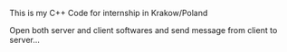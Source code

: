 This is my C++ Code for internship in Krakow/Poland


Open both server and client softwares and send message from client to server...
